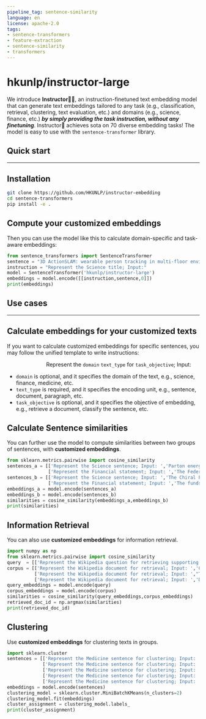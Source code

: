 ```yaml
---
pipeline_tag: sentence-similarity
language: en
license: apache-2.0
tags:
- sentence-transformers
- feature-extraction
- sentence-similarity
- transformers
---
```


# hkunlp/instructor-large
We introduce **Instructor**👨‍🏫, an instruction-finetuned text embedding model that can generate text embeddings tailored to any task (e.g., classification, retrieval, clustering, text evaluation, etc.) and domains (e.g., science, finance, etc.) ***by simply providing the task instruction, without any finetuning***. Instructor👨‍ achieves sota on 70 diverse embedding tasks!
The model is easy to use with the `sentence-transformer` library.

## Quick start
<hr />

## Installation
```bash
git clone https://github.com/HKUNLP/instructor-embedding
cd sentence-transformers
pip install -e .
```

## Compute your customized embeddings
Then you can use the model like this to calculate domain-specific and task-aware embeddings:
```python
from sentence_transformers import SentenceTransformer
sentence = "3D ActionSLAM: wearable person tracking in multi-floor environments"
instruction = "Represent the Science title; Input:"
model = SentenceTransformer('hkunlp/instructor-large')
embeddings = model.encode([[instruction,sentence,0]])
print(embeddings)
```

## Use cases
<hr />

## Calculate embeddings for your customized texts
If you want to calculate customized embeddings for specific sentences, you may follow the unified template to write instructions: 

&nbsp;&nbsp;&nbsp;&nbsp;&nbsp;&nbsp;&nbsp;&nbsp;&nbsp;&nbsp;&nbsp;&nbsp;&nbsp;&nbsp;&nbsp;&nbsp;&nbsp;&nbsp;&nbsp;&nbsp;&nbsp;&nbsp;&nbsp;&nbsp;&nbsp;&nbsp;Represent the `domain` `text_type` for `task_objective`; Input:
* `domain` is optional, and it specifies the domain of the text, e.g., science, finance, medicine, etc.
* `text_type` is required, and it specifies the encoding unit, e.g., sentence, document, paragraph, etc.
* `task_objective` is optional, and it specifies the objective of embedding, e.g., retrieve a document, classify the sentence, etc.

## Calculate Sentence similarities
You can further use the model to compute similarities between two groups of sentences, with **customized embeddings**.
```python
from sklearn.metrics.pairwise import cosine_similarity
sentences_a = [['Represent the Science sentence; Input: ','Parton energy loss in QCD matter',0], 
               ['Represent the Financial statement; Input: ','The Federal Reserve on Wednesday raised its benchmark interest rate.',0]]
sentences_b = [['Represent the Science sentence; Input: ','The Chiral Phase Transition in Dissipative Dynamics', 0],
               ['Represent the Financial statement; Input: ','The funds rose less than 0.5 per cent on Friday',0]]
embeddings_a = model.encode(sentences_a)
embeddings_b = model.encode(sentences_b)
similarities = cosine_similarity(embeddings_a,embeddings_b)
print(similarities)
```

## Information Retrieval
You can also use **customized embeddings** for information retrieval.
```python
import numpy as np
from sklearn.metrics.pairwise import cosine_similarity
query  = [['Represent the Wikipedia question for retrieving supporting documents; Input: ','where is the food stored in a yam plant',0]]
corpus = [['Represent the Wikipedia document for retrieval; Input: ','Capitalism has been dominant in the Western world since the end of feudalism, but most feel[who?] that the term "mixed economies" more precisely describes most contemporary economies, due to their containing both private-owned and state-owned enterprises. In capitalism, prices determine the demand-supply scale. For example, higher demand for certain goods and services lead to higher prices and lower demand for certain goods lead to lower prices.', 0],
          ['Represent the Wikipedia document for retrieval; Input: ',"The disparate impact theory is especially controversial under the Fair Housing Act because the Act regulates many activities relating to housing, insurance, and mortgage loansâ€”and some scholars have argued that the theory's use under the Fair Housing Act, combined with extensions of the Community Reinvestment Act, contributed to rise of sub-prime lending and the crash of the U.S. housing market and ensuing global economic recession",0],
          ['Represent the Wikipedia document for retrieval; Input: ','Disparate impact in United States labor law refers to practices in employment, housing, and other areas that adversely affect one group of people of a protected characteristic more than another, even though rules applied by employers or landlords are formally neutral. Although the protected classes vary by statute, most federal civil rights laws protect based on race, color, religion, national origin, and sex as protected traits, and some laws include disability status and other traits as well.',0]]
query_embeddings = model.encode(query)
corpus_embeddings = model.encode(corpus)
similarities = cosine_similarity(query_embeddings,corpus_embeddings)
retrieved_doc_id = np.argmax(similarities)
print(retrieved_doc_id)
```

## Clustering
Use **customized embeddings** for clustering texts in groups.
```python
import sklearn.cluster
sentences = [['Represent the Medicine sentence for clustering; Input: ','Dynamical Scalar Degree of Freedom in Horava-Lifshitz Gravity', 0],
             ['Represent the Medicine sentence for clustering; Input: ','Comparison of Atmospheric Neutrino Flux Calculations at Low Energies', 0],
             ['Represent the Medicine sentence for clustering; Input: ','Fermion Bags in the Massive Gross-Neveu Model', 0],
             ['Represent the Medicine sentence for clustering; Input: ',"QCD corrections to Associated t-tbar-H production at the Tevatron",0],
             ['Represent the Medicine sentence for clustering; Input: ','A New Analysis of the R Measurements: Resonance Parameters of the Higher,  Vector States of Charmonium',0]]
embeddings = model.encode(sentences)
clustering_model = sklearn.cluster.MiniBatchKMeans(n_clusters=2)
clustering_model.fit(embeddings)
cluster_assignment = clustering_model.labels_
print(cluster_assignment)
```